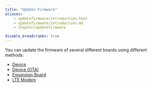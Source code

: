 ```yaml
---
title: "Update Firmware"
aliases:
    - updatefirmware/introduction.html
    - updatefirmware/introduction.md
    - chapter/updatefirmware

disable_breadcrumbs: true
---
```

You can update the firmware of several different boards using different methods:

* [Device](/updatefirmware/device/)
* [Device (OTA)](/updatefirmware/ota/)
* [Expansion Board](/updatefirmware/expansionboard/)
* [LTE Modem](/updatefirmware/ltemodem/)
